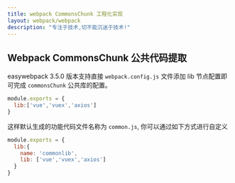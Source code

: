 ```yaml
---
title: webpack CommonsChunk 工程化实现
layout: webpack/webpack
description: "专注于技术,切不能沉迷于技术!"
---
```


## Webpack CommonsChunk 公共代码提取

easywebpack 3.5.0 版本支持直接 `webpack.config.js` 文件添加 lib 节点配置即可完成 `commonsChunk` 公共库的配置。

```js
module.exports = {
  lib:['vue','vuex','axios']
}
```

这样默认生成的功能代码文件名称为 `common.js`, 你可以通过如下方式进行自定义

```js
module.exports = {
  lib:{
    name: 'commonlib',
    lib: ['vue','vuex','axios']
  }
}
```